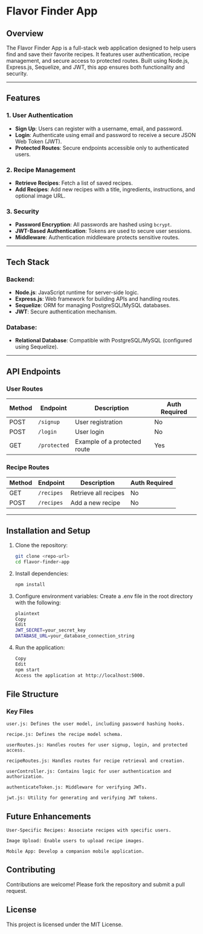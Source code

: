 # Flavor Finder App

## Overview
The Flavor Finder App is a full-stack web application designed to help users find and save their favorite recipes. It features user authentication, recipe management, and secure access to protected routes. Built using Node.js, Express.js, Sequelize, and JWT, this app ensures both functionality and security.

---

## Features
### 1. User Authentication
- **Sign Up**: Users can register with a username, email, and password.
- **Login**: Authenticate using email and password to receive a secure JSON Web Token (JWT).
- **Protected Routes**: Secure endpoints accessible only to authenticated users.

### 2. Recipe Management
- **Retrieve Recipes**: Fetch a list of saved recipes.
- **Add Recipes**: Add new recipes with a title, ingredients, instructions, and optional image URL.

### 3. Security
- **Password Encryption**: All passwords are hashed using `bcrypt`.
- **JWT-Based Authentication**: Tokens are used to secure user sessions.
- **Middleware**: Authentication middleware protects sensitive routes.

---

## Tech Stack
### Backend:
- **Node.js**: JavaScript runtime for server-side logic.
- **Express.js**: Web framework for building APIs and handling routes.
- **Sequelize**: ORM for managing PostgreSQL/MySQL databases.
- **JWT**: Secure authentication mechanism.

### Database:
- **Relational Database**: Compatible with PostgreSQL/MySQL (configured using Sequelize).

---

## API Endpoints

### User Routes
| Method | Endpoint       | Description                 | Auth Required |
|--------|----------------|-----------------------------|---------------|
| POST   | `/signup`      | User registration           | No            |
| POST   | `/login`       | User login                  | No            |
| GET    | `/protected`   | Example of a protected route| Yes           |

### Recipe Routes
| Method | Endpoint       | Description                 | Auth Required |
|--------|----------------|-----------------------------|---------------|
| GET    | `/recipes`     | Retrieve all recipes        | No            |
| POST   | `/recipes`     | Add a new recipe            | No            |

---

## Installation and Setup

1. Clone the repository:
   ```bash
   git clone <repo-url>
   cd flavor-finder-app

2. Install dependencies:

    ```bash
    npm install

3. Configure environment variables: Create a .env file in the root directory with the following:

    ```bash
    plaintext
    Copy
    Edit
    JWT_SECRET=your_secret_key
    DATABASE_URL=your_database_connection_string

4. Run the application:

    ```bash
    Copy
    Edit
    npm start
    Access the application at http://localhost:5000.

## File Structure
### Key Files
    user.js: Defines the user model, including password hashing hooks.

    recipe.js: Defines the recipe model schema.

    userRoutes.js: Handles routes for user signup, login, and protected access.

    recipeRoutes.js: Handles routes for recipe retrieval and creation.

    userController.js: Contains logic for user authentication and authorization.

    authenticateToken.js: Middleware for verifying JWTs.

    jwt.js: Utility for generating and verifying JWT tokens.



## Future Enhancements
    User-Specific Recipes: Associate recipes with specific users.

    Image Upload: Enable users to upload recipe images.

    Mobile App: Develop a companion mobile application.

## Contributing

Contributions are welcome! Please fork the repository and submit a pull request.

## License
This project is licensed under the MIT License.